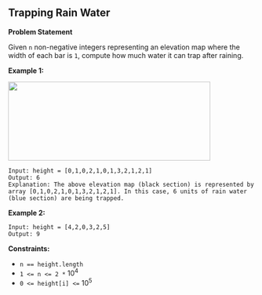 ## Trapping Rain Water

**Problem Statement**

Given `n` non-negative integers representing an elevation map where the width of each bar is `1`, compute how much water it can trap after raining.

 

**Example 1:**

<img src="https://assets.leetcode.com/uploads/2018/10/22/rainwatertrap.png" style="width: 412px; height: 161px;">


    Input: height = [0,1,0,2,1,0,1,3,2,1,2,1]
    Output: 6
    Explanation: The above elevation map (black section) is represented by array [0,1,0,2,1,0,1,3,2,1,2,1]. In this case, 6 units of rain water (blue section) are being trapped.

**Example 2:**

    Input: height = [4,2,0,3,2,5]
    Output: 9
 

**Constraints:**

- `n == height.length`
- `1 <= n <= 2 *` $10^4$
- `0 <= height[i] <=` $10^5$
